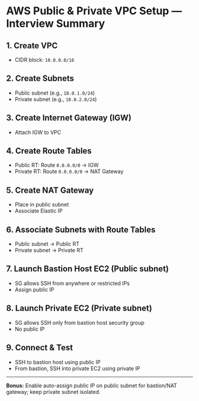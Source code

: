 
# AWS Public & Private VPC Setup — Interview Summary

## 1. Create VPC
- CIDR block: `10.0.0.0/16`

## 2. Create Subnets
- Public subnet (e.g., `10.0.1.0/24`)
- Private subnet (e.g., `10.0.2.0/24`)

## 3. Create Internet Gateway (IGW)
- Attach IGW to VPC

## 4. Create Route Tables
- Public RT: Route `0.0.0.0/0` → IGW  
- Private RT: Route `0.0.0.0/0` → NAT Gateway

## 5. Create NAT Gateway
- Place in public subnet
- Associate Elastic IP

## 6. Associate Subnets with Route Tables
- Public subnet → Public RT
- Private subnet → Private RT

## 7. Launch Bastion Host EC2 (Public subnet)
- SG allows SSH from anywhere or restricted IPs
- Assign public IP

## 8. Launch Private EC2 (Private subnet)
- SG allows SSH only from bastion host security group
- No public IP

## 9. Connect & Test
- SSH to bastion host using public IP  
- From bastion, SSH into private EC2 using private IP

---

**Bonus:** Enable auto-assign public IP on public subnet for bastion/NAT gateway; keep private subnet isolated.
